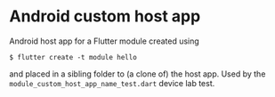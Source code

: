 # Android custom host app

Android host app for a Flutter module created using
```
$ flutter create -t module hello
```
and placed in a sibling folder to (a clone of) the host app.
Used by the `module_custom_host_app_name_test.dart` device lab test.
